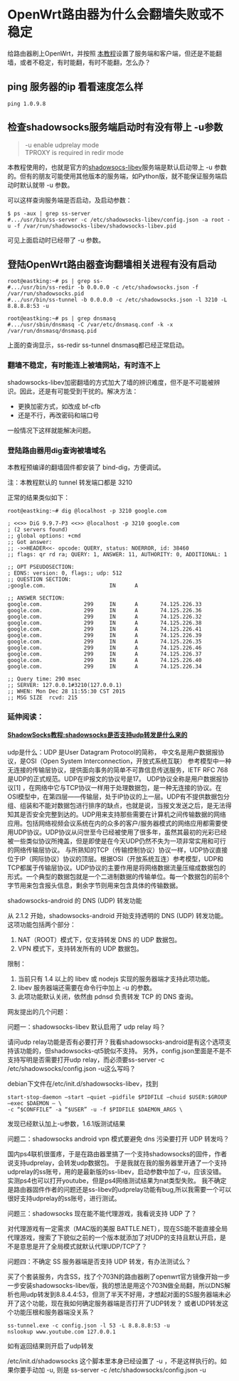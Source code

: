 ﻿# OpenWrt路由器为什么会翻墙失败或不稳定

给路由器刷上OpenWrt，并按照 [本教程](https://www.gitbook.com/book/softwaredownload/openwrt-fanqiang/details/ "OpenWrt路由器翻墙教程")设置了服务端和客户端，但还是不能翻墙，或者不稳定，有时能翻，有时不能翻，怎么办？

## ping 服务器的ip 看看速度怎么样

	ping 1.0.9.8

## 检查shadowsocks服务端启动时有没有带上 -u参数

> -u enable udprelay mode   
>    TPROXY is required in redir mode

本教程使用的，也就是官方的[shadowsocs-libev](https://github.com/shadowsocks/shadowsocks-libev)服务端是默认启动带上 -u 参数的。但有的朋友可能使用其他版本的服务端，如Python版，就不能保证服务端启动时默认就带 -u 参数。

可以这样查询服务端是否启动，及启动参数：

	$ ps -aux | grep ss-server
	#.../usr/bin/ss-server -c /etc/shadowsocks-libev/config.json -a root -u -f /var/run/shadowsocks-libev/shadowsocks-libev.pid

可见上面启动时已经带了 -u 参数。

## 登陆OpenWrt路由器查询翻墙相关进程有没有启动

	root@eastking:~# ps | grep ss-
	#.../usr/bin/ss-redir -b 0.0.0.0 -c /etc/shadowsocks.json -f /var/run/shadowsocks.pid
	#.../usr/bin/ss-tunnel -b 0.0.0.0 -c /etc/shadowsocks.json -l 3210 -L 8.8.8.8:53 -u

	root@eastking:~# ps | grep dnsmasq
	#.../usr/sbin/dnsmasq -C /var/etc/dnsmasq.conf -k -x /var/run/dnsmasq/dnsmasq.pid	

上面的查询显示，ss-redir ss-tunnel dnsmasq都已经正常启动。

### 翻墙不稳定，有时能连上被墙网站，有时连不上

shadowsocks-libev加密翻墙的方式加大了墙的辨识难度，但不是不可能被辨识。因此，还是有可能受到干扰的。解决方法：

* 更换加密方式，如改成 bf-cfb
* 还是不行，再改密码和端口号

一般情况下这样就能解决问题。

### 登陆路由器用dig查询被墙域名

本教程预编译的翻墙固件都安装了 bind-dig，方便调试。

注：本教程默认的 tunnel 转发端口都是 3210

正常的结果类似如下：

	root@eastking:~# dig @localhost -p 3210 google.com
	
	; <<>> DiG 9.9.7-P3 <<>> @localhost -p 3210 google.com
	; (2 servers found)
	;; global options: +cmd
	;; Got answer:
	;; ->>HEADER<<- opcode: QUERY, status: NOERROR, id: 38460
	;; flags: qr rd ra; QUERY: 1, ANSWER: 11, AUTHORITY: 0, ADDITIONAL: 1
	
	;; OPT PSEUDOSECTION:
	; EDNS: version: 0, flags:; udp: 512
	;; QUESTION SECTION:
	;google.com.                    IN      A
	
	;; ANSWER SECTION:
	google.com.             299     IN      A       74.125.226.33
	google.com.             299     IN      A       74.125.226.36
	google.com.             299     IN      A       74.125.226.32
	google.com.             299     IN      A       74.125.226.38
	google.com.             299     IN      A       74.125.226.41
	google.com.             299     IN      A       74.125.226.39
	google.com.             299     IN      A       74.125.226.35
	google.com.             299     IN      A       74.125.226.46
	google.com.             299     IN      A       74.125.226.37
	google.com.             299     IN      A       74.125.226.40
	google.com.             299     IN      A       74.125.226.34
	
	;; Query time: 290 msec
	;; SERVER: 127.0.0.1#3210(127.0.0.1)
	;; WHEN: Mon Dec 28 11:55:30 CST 2015
	;; MSG SIZE  rcvd: 215
		

### 延伸阅读：

#### [ShadowSocks教程:shadowsocks是否支持udp转发是什么来的](http://shadowsocks8.info/shadowsocks-jiao-cheng/shadowsocks-udp.html)

udp是什么：UDP 是User Datagram Protocol的简称， 中文名是用户数据报协议，是OSI（Open System Interconnection，开放式系统互联） 参考模型中一种无连接的传输层协议，提供面向事务的简单不可靠信息传送服务，IETF RFC 768是UDP的正式规范。UDP在IP报文的协议号是17。
UDP协议全称是用户数据报协议[1] ，在网络中它与TCP协议一样用于处理数据包，是一种无连接的协议。在OSI模型中，在第四层——传输层，处于IP协议的上一层。UDP有不提供数据包分组、组装和不能对数据包进行排序的缺点，也就是说，当报文发送之后，是无法得知其是否安全完整到达的。UDP用来支持那些需要在计算机之间传输数据的网络应用。包括网络视频会议系统在内的众多的客户/服务器模式的网络应用都需要使用UDP协议。UDP协议从问世至今已经被使用了很多年，虽然其最初的光彩已经被一些类似协议所掩盖，但是即使是在今天UDP仍然不失为一项非常实用和可行的网络传输层协议。
与所熟知的TCP（传输控制协议）协议一样，UDP协议直接位于IP（网际协议）协议的顶层。根据OSI（开放系统互连）参考模型，UDP和TCP都属于传输层协议。UDP协议的主要作用是将网络数据流量压缩成数据包的形式。一个典型的数据包就是一个二进制数据的传输单位。每一个数据包的前8个字节用来包含报头信息，剩余字节则用来包含具体的传输数据。

shadowsocks-android 的 DNS (UDP) 转发功能

从 2.1.2 开始，shadowsocks-android 开始支持透明的 DNS (UDP) 转发功能。这项功能包括两个部分：

1. NAT（ROOT）模式下，仅支持转发 DNS 的 UDP 数据包。
2. VPN 模式下，支持转发所有的 UDP 数据包。

限制：

1. 当前只有 1.4 以上的 libev 或 nodejs 实现的服务器端才支持此项功能。
2. libev 服务器端还需要在命令行中加上 -u 的参数。
3. 此项功能默认关闭，依然由 pdnsd 负责转发 TCP 的 DNS 查询。

网友提出的几个问题：

问题一：shadowsocks-libev 默认启用了 udp relay 吗？

请问udp relay功能是否有必要打开？我看shadowsocks-android是有这个选项支持该功能的，但shadowsocks-qt5貌似不支持。
另外，config.json里面是不是不支持写明是否需要打开udp relay，而必须要ss-server -c /etc/shadowsocks/config.json -u这么写吗？

debian下文件在/etc/init.d/shadowsocks-libev，找到

	start-stop-daemon –start –quiet –pidfile $PIDFILE –chuid $USER:$GROUP –exec $DAEMON — \
	-c “$CONFFILE” -a “$USER” -u -f $PIDFILE $DAEMON_ARGS \
	
发现已经默认加上-u参数，1.6.1版测试结果

问题二：shadowsocks android vpn 模式要避免 dns 污染要打开 UDP 转发吗？

国内ps4联机很蛋疼，于是在路由器里搞了一个支持shadowsocks的固件，作者说支持udprelay，会转发udp数据包。
于是我就在我的服务器里开通了一个支持udprelay的ss账号，用的是最新版的ss-libev，启动参数中加了-u，应该没错。
实测ps4也可以打开youtube，但是ps4网络测试结果为nat类型失败。
我不确定是路由器固件作者的问题还是ss-libev的udprelay功能有bug,所以我需要一个可以很好支持udprelay的ss账号，进行测试。

问题三：shadowsocks 现在能不能代理游戏，我看说支持 UDP 了？

对代理游戏有一定需求（MAC版的美服 BATTLE.NET），现在SS能不能直接全局代理游戏，搜索了下貌似之前的一个版本就添加了对UDP的支持且默认开启，是不是意思是开了全局模式就默认代理UDP/TCP了？

问题四：不确定 SS 服务器端是否支持 UDP 转发，有办法测试么？

买了个套装服务，内含SS，找了个703N的路由器刷了openwrt官方镜像开始一步一步安装shadowsocks-libev版，我的想法是用这个703N做全局翻，所以DNS解析也用udp转发到8.8.4.4:53，但测了半天不好用，才想起对面的SS服务器端未必开了这个功能，现在我如何确定服务器端是否打开了UDP转发？
或者UDP转发这个功能压根和服务器端没关系？

	ss-tunnel.exe -c config.json -l 53 -L 8.8.8.8:53 -u
	nslookup www.youtube.com 127.0.0.1
	
如有返回结果则开启了udp转发

/etc/init.d/shadowsocks 这个脚本里本身已经设置了 -u ，不是这样执行的。如果你要手动加 -u, 则是 ss-server -c /etc/shadowsocks/config.json -u

